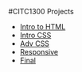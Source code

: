 #CITC1300 Projects

<ul>
<li><a href="./CITC1300/index.html" target="blank">Intro to HTML</a></li>
<li><a href="./HTML5CSSWeek2/index.html" target="blank">Intro CSS</a></li>
<li><a href="./advcss/index.html" target="blank">Adv CSS</a></li>
<li><a href="./responsive/index.html" target="blank">Responsive</a></li>
<li><a href="./Final/index.html" target="blank">Final</a></li>


</ul>